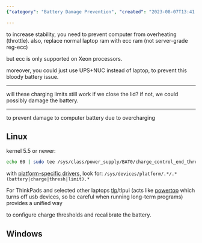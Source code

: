 ```yaml
---
{"category": "Battery Damage Prevention", "created": "2023-08-07T13:41:02+00:00", "date": "2023-08-07 13:41:02", "description": "This article offers guidance on preventing computer overheating and battery damage by configuring charge thresholds and recalibration for laptop batteries. It provides platform-specific instructions, such as using tlp/tlpui tools on ThinkPad laptops and considering alternative solutions like UPS+NUC. The advice applies to both Linux and Windows systems.", "modified": "2023-09-14T18:45:29+08:00", "tags": ["laptop battery", "overheating prevention", "battery damage", "charge thresholds", "recalibration", "ThinkPad laptops", "platform-specific instructions"], "title": "Aldente Windows & Linux Alternative"}

---
```


to increase stability, you need to prevent computer from overheating (throttle). also, replace normal laptop ram with ecc ram (not server-grade reg-ecc)

but ecc is only supported on Xeon processors.

moreover, you could just use UPS+NUC instead of laptop, to prevent this bloody battery issue.

----

will these charging limits still work if we close the lid? if not, we could possibly damage the battery.

----

to prevent damage to computer battery due to overcharging

## Linux

kernel 5.5 or newer:

```bash
echo 60 | sudo tee /sys/class/power_supply/BAT0/charge_control_end_threshold

```

with [platform-specific drivers](https://unix.stackexchange.com/questions/48534/how-to-adjust-charging-thresholds-of-laptop-battery), look for: `/sys/devices/platform/.*/.*(battery|charge|thresh|limit).*`

For ThinkPads and selected other laptops [tlp](https://linrunner.de/tlp)/tlpui (acts like [powertop](https://01.org/powertop/) which turns off usb devices, so be careful when running long-term programs) provides a unified way

to configure charge thresholds and recalibrate the battery.

## Windows
